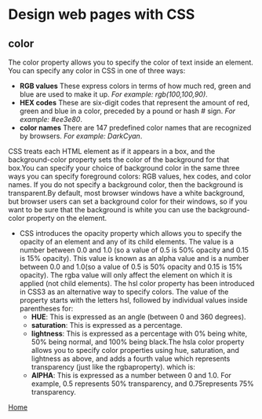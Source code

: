 # Design web pages with CSS
## color
The color property allows you to specify the color of text inside an element. You can specify any color in CSS in one of three ways:
  - **RGB values** These express colors in terms of how much red, green and blue are used to make it up. *For example: rgb(100,100,90)*.
  - **HEX codes** These are six-digit codes that represent the amount of red, green and blue in a color, preceded by a pound or hash # sign. *For example: #ee3e80*.
  - **color names** There are 147 predefined color names that are recognized by browsers. *For example: DarkCyan*.

CSS treats each HTML element as if it appears in a box, and the background-color property sets the color of the background for that box.You can specify your choice of background color in the same three ways you can specify foreground colors: RGB values, hex codes, and color names. If you do not specify a background color, then the background is transparent.By default, most browser windows have a white background, but browser users can set a background color for their windows, so if you want to be sure that the background is white you can use the background-color property on the <body> element.


- CSS introduces the opacity property which allows you to specify the opacity of an element and any of its child elements. The value is a number between 0.0 and 1.0 (so a value of 0.5 is 50% opacity and 0.15 is 15% opacity). This value is known as an alpha value and is a number between 0.0 and 1.0(so a value of 0.5 is 50% opacity and 0.15 is 15% opacity). The rgba value will only affect the element on which it is applied (not child elements). The hsl color property has been introduced in CSS3 as an alternative way to specify colors. The value of the property starts with the letters hsl, followed by individual values inside parentheses for:
  - **HUE**: This is expressed as an angle (between 0 and 360 degrees).
  - **saturation**: This is expressed as a percentage.
  - **lightness**: This is expressed as a percentage with 0% being white, 50% being normal, and 100% being black.The hsla color property allows you to specify color properties     using hue, saturation, and lightness as above, and adds a fourth value which represents transparency (just like   the rgbaproperty). which is:
  - **AlPHA**: This is expressed as a number between 0 and 1.0. For example, 0.5 represents 50% transparency, and 0.75represents 75% transparency.


[Home]()
